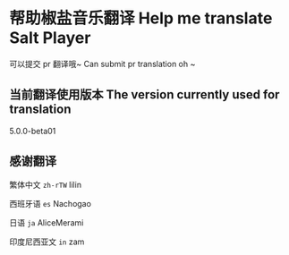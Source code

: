 # 帮助椒盐音乐翻译 Help me translate Salt Player

可以提交 pr 翻译哦~ Can submit pr translation oh ~

## 当前翻译使用版本 The version currently used for translation

5.0.0-beta01

## 感谢翻译

繁体中文 `zh-rTW`  lilin

西班牙语 `es` Nachogao

日语 `ja` AliceMerami

印度尼西亚文 `in` zam